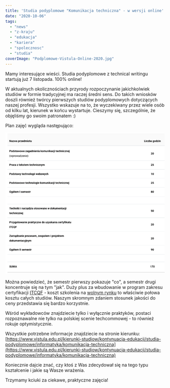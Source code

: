 ```yaml
---
title: 'Studia podyplomowe "Komunikacja techniczna" - w wersji online'
date: "2020-10-06"
tags:
  - "news"
  - "z-kraju"
  - "edukacja"
  - "kariera"
  - "spolecznosc"
  - "studia"
coverImage: "Podplomowe-Vistula-Online-2020.jpg"
---
```


Mamy interesujące wieści. Studia podyplomowe z technical writingu startują już 7
listopada. 100% online!

W aktualnych okolicznościach przyrody rozpoczynanie jakichkolwiek studiów w
formie tradycyjnej ma raczej średni sens. Do takich wniosków doszli również
twórcy pierwszych studiów podyplomowych dotyczących naszej profesji. Wszystko
wskazuje na to, że wyczekiwany przez wiele osób od kilku lat, kierunek w końcu
wystartuje. Cieszymy się, szczególnie, że objęliśmy go swoim patronatem :)

Plan zajęć wygląda następująco:

![](images/Podyplomowe-techwriting-plan.png)

Można powiedzieć, że semestr pierwszy pokazuje "co", a semestr drugi koncentruje
się na tym "jak". Duży plus za wbudowanie w program zakresu certyfikacji
[ITCQF](http://itcqf.org/) - koszt szkolenia na
[wolnym rynku](http://techwriter.pl/szkolenia/) to właściwie połowa kosztu
całych studiów. Naszym skromnym zdaniem stosunek jakości do ceny przedstawia się
bardzo korzystnie.

Wśród wykładowców znajdziecie tylko i wyłącznie praktyków, postaci rozpoznawalne
nie tylko na polskiej scenie techcommowej - to również rokuje optymistycznie.

Wszystkie potrzebne informacje znajdziecie na stronie kierunku:
[https://www.vistula.edu.pl/kierunki-studiow/kontynuacja-edukacji/studia-podyplomowe/informatyka/komunikacja-techniczna](https://www.vistula.edu.pl/kierunki-studiow/kontynuacja-edukacji/studia-podyplomowe/informatyka/komunikacja-techniczna)

Koniecznie dajcie znać, czy ktoś z Was zdecydował się na tego typu kształcenie i
jakie są Wasze wrażenia.

Trzymamy kciuki za ciekawe, praktyczne zajęcia!
